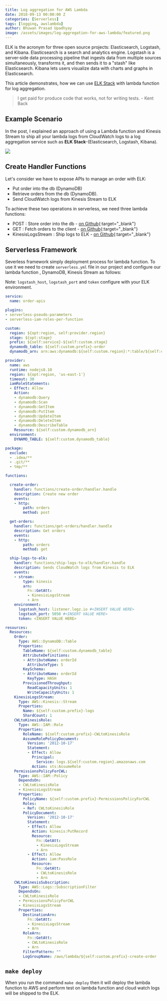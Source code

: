 ```yaml
---
title: Log aggregation for AWS Lambda
date: 2018-09-13 00:00:00 Z
categories: [Serverless]
tags: [logging, awslambda]
author: Bhuwan Prasad Upadhyay
image: /assets/images/log-aggregation-for-aws-lambda/featured.png
---
```


ELK is the acronym for three open source projects: Elasticsearch, Logstash, and Kibana. Elasticsearch is a search and analytics engine. Logstash is a server‑side data processing pipeline that ingests data from multiple sources simultaneously, transforms it, and then sends it to a "stash" like Elasticsearch. Kibana lets users visualize data with charts and graphs in Elasticsearch.

This article demonstrates, how we can use [ELK Stack](https://www.elastic.co/what-is/elk-stack) with lambda function for log aggregation.

> I get paid for produce code that works, not for writing tests. - Kent Back

## Example Scenario

In the post, I explained an approach of using a Lambda function and Kinesis Stream to ship all your lambda logs from
CloudWatch logs to a log aggregation service such as **ELK Stack**-(Elasticsearch, Logstash, Kibana).

![]({{site.baseurl}}/assets/images/log-aggregation-for-aws-lambda/featured.png)

## Create Handler Functions
Let's consider we have to expose APIs to manage an order with ELK:
 - Put order into the db (DynamoDB)
 - Retrieve orders from the db (DynamoDB).
 - Send CloudWatch logs from Kinesis Stream to ELK
 
To achieve these two operations in serverless, we need three lambda functions:
 - POST : Store order into the db  - [on Github](https://github.com/BhuwanUpadhyay/4-log-aggregation-for-aws-lambda/tree/master/functions/create-order){:target="_blank"}
 - GET  : Fetch orders to the client - [on Github](https://github.com/BhuwanUpadhyay/4-log-aggregation-for-aws-lambda/tree/master/functions/get-orders){:target="_blank"}
 - KinesisLogsStream  : Ship logs to ELK - [on Github](https://github.com/BhuwanUpadhyay/4-log-aggregation-for-aws-lambda/tree/master/functions/ship-logs-to-elk){:target="_blank"}
  
## Serverless Framework
Severless framework simply deployment process for lambda function. 
To use it we need to create `serverless.yml` file in our project and configure our lambda function , DynamoDB, Kinesis Stream as follows:

Note: `logstash_host`, `logstash_port` and `token` configure with your ELK environment.
  
```yaml
service:
  name: order-apis

plugins:
- serverless-pseudo-parameters
- serverless-iam-roles-per-function

custom:
  region: ${opt:region, self:provider.region}
  stage: ${opt:stage}
  prefix: ${self:service}-${self:custom.stage}
  dynamodb_table: ${self:custom.prefix}-order
  dynamodb_arn: arn:aws:dynamodb:${self:custom.region}:*:table/${self:custom.dynamodb_table}

provider:
  name: aws
  runtime: nodejs8.10
  region: ${opt:region, 'us-east-1'}
  timeout: 30
  iamRoleStatements:
  - Effect: Allow
    Action:
    - dynamodb:Query
    - dynamodb:Scan
    - dynamodb:GetItem
    - dynamodb:PutItem
    - dynamodb:UpdateItem
    - dynamodb:DeleteItem
    - dynamodb:DescribeTable
    Resource: ${self:custom.dynamodb_arn}
  environment:
    DYNAMO_TABLE: ${self:custom.dynamodb_table}

package:
  exclude:
  - .idea/**
  - .git/**
  - tmp/**

functions:

  create-order:
    handler: functions/create-order/handler.handle
    description: Create new order
    events:
    - http:
        path: orders
        method: post

  get-orders:
    handler: functions/get-orders/handler.handle
    description: Get orders
    events:
    - http:
        path: orders
        method: get

  ship-logs-to-elk:
    handler: functions/ship-logs-to-elk/handler.handle
    description: Sends CloudWatch logs from Kinesis to ELK
    events:
    - stream:
        type: kinesis
        arn:
          Fn::GetAtt:
          - KinesisLogsStream
          - Arn
    environment:
      logstash_host: listener.logz.io #<INSERT VALUE HERE>
      logstash_port: 5050 #<INSERT VALUE HERE>
      token: <INSERT VALUE HERE>

resources:
  Resources:
    Order:
      Type: AWS::DynamoDB::Table
      Properties:
        TableName: ${self:custom.dynamodb_table}
        AttributeDefinitions:
        - AttributeName: orderId
          AttributeType: S
        KeySchema:
        - AttributeName: orderId
          KeyType: HASH
        ProvisionedThroughput:
          ReadCapacityUnits: 1
          WriteCapacityUnits: 1
    KinesisLogsStream:
      Type: AWS::Kinesis::Stream
      Properties:
        Name: ${self:custom.prefix}-logs
        ShardCount: 1
    CWLtoKinesisRole:
      Type: AWS::IAM::Role
      Properties:
        RoleName: ${self:custom.prefix}-CWLtoKinesisRole
        AssumeRolePolicyDocument:
          Version: '2012-10-17'
          Statement:
          - Effect: Allow
            Principal:
              Service: logs.${self:custom.region}.amazonaws.com
            Action: sts:AssumeRole
    PermissionsPolicyForCWL:
      Type: AWS::IAM::Policy
      DependsOn:
      - CWLtoKinesisRole
      - KinesisLogsStream
      Properties:
        PolicyName: ${self:custom.prefix}-PermissionsPolicyForCWL
        Roles:
        - Ref: CWLtoKinesisRole
        PolicyDocument:
          Version: '2012-10-17'
          Statement:
          - Effect: Allow
            Action: kinesis:PutRecord
            Resource:
              Fn::GetAtt:
              - KinesisLogsStream
              - Arn
          - Effect: Allow
            Action: iam:PassRole
            Resource:
              Fn::GetAtt:
              - CWLtoKinesisRole
              - Arn
    CWLtoKinesisSubscription:
      Type: AWS::Logs::SubscriptionFilter
      DependsOn:
      - CWLtoKinesisRole
      - PermissionsPolicyForCWL
      - KinesisLogsStream
      Properties:
        DestinationArn:
          Fn::GetAtt:
          - KinesisLogsStream
          - Arn
        RoleArn:
          Fn::GetAtt:
          - CWLtoKinesisRole
          - Arn
        FilterPattern: ""
        LogGroupName: /aws/lambda/${self:custom.prefix}-create-order
```

## `make deploy`

When you run the command `make deploy` then it will deploy the lambda function to AWS and perform test on lambda function
and cloud watch logs will be shipped to the ELK.
